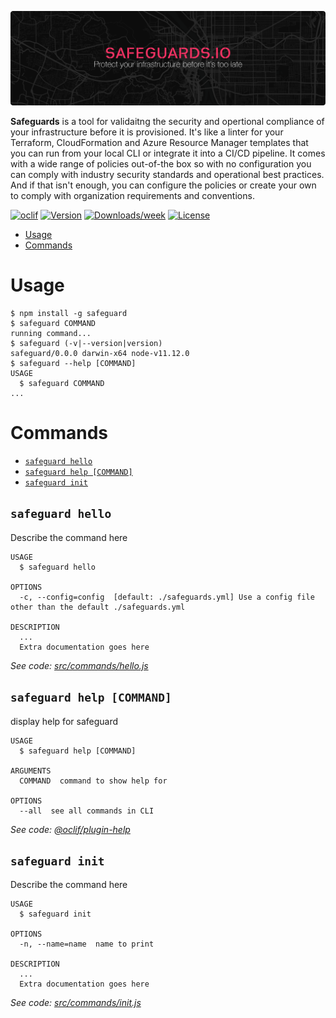![Safeguards](https://github.com/safeguards-io/safeguards/blob/master/banner.png)

**Safeguards** is a tool for validaitng the security and opertional compliance of your infrastructure before it is provisioned. It's like a linter for your Terraform, CloudFormation and Azure Resource Manager templates that you can run from your local CLI or integrate it into a CI/CD pipeline. It comes with a wide range of policies out-of-the box so with no configuration you can comply with industry security standards and operational best practices. And if that isn't enough, you can configure the policies or create your own to comply with organization requirements and conventions.

[![oclif](https://img.shields.io/badge/cli-oclif-brightgreen.svg)](https://oclif.io)
[![Version](https://img.shields.io/npm/v/safeguard.svg)](https://npmjs.org/package/safeguard)
[![Downloads/week](https://img.shields.io/npm/dw/safeguard.svg)](https://npmjs.org/package/safeguard)
[![License](https://img.shields.io/npm/l/safeguard.svg)](https://github.com/safeguards-io/safeguard/blob/master/package.json)

<!-- toc -->
* [Usage](#usage)
* [Commands](#commands)
<!-- tocstop -->
# Usage
<!-- usage -->
```sh-session
$ npm install -g safeguard
$ safeguard COMMAND
running command...
$ safeguard (-v|--version|version)
safeguard/0.0.0 darwin-x64 node-v11.12.0
$ safeguard --help [COMMAND]
USAGE
  $ safeguard COMMAND
...
```
<!-- usagestop -->
# Commands
<!-- commands -->
* [`safeguard hello`](#safeguard-hello)
* [`safeguard help [COMMAND]`](#safeguard-help-command)
* [`safeguard init`](#safeguard-init)

## `safeguard hello`

Describe the command here

```
USAGE
  $ safeguard hello

OPTIONS
  -c, --config=config  [default: ./safeguards.yml] Use a config file other than the default ./safeguards.yml

DESCRIPTION
  ...
  Extra documentation goes here
```

_See code: [src/commands/hello.js](https://github.com/safeguards-io/safeguard/blob/v0.0.0/src/commands/hello.js)_

## `safeguard help [COMMAND]`

display help for safeguard

```
USAGE
  $ safeguard help [COMMAND]

ARGUMENTS
  COMMAND  command to show help for

OPTIONS
  --all  see all commands in CLI
```

_See code: [@oclif/plugin-help](https://github.com/oclif/plugin-help/blob/v2.1.6/src/commands/help.ts)_

## `safeguard init`

Describe the command here

```
USAGE
  $ safeguard init

OPTIONS
  -n, --name=name  name to print

DESCRIPTION
  ...
  Extra documentation goes here
```

_See code: [src/commands/init.js](https://github.com/safeguards-io/safeguard/blob/v0.0.0/src/commands/init.js)_
<!-- commandsstop -->
